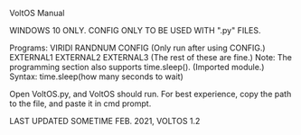 VoltOS Manual





WINDOWS 10 ONLY.
CONFIG ONLY TO BE USED WITH ".py" FILES.



Programs:
VIRIDI
RANDNUM
CONFIG
(Only run after using CONFIG.)
EXTERNAL1
EXTERNAL2
EXTERNAL3
(The rest of these are fine.)
Note: The programming section also supports time.sleep(). (Imported module.)
Syntax: time.sleep(how many seconds to wait)





Open VoltOS.py, and VoltOS should run. For best experience, copy the path to the file, and paste it in cmd prompt.


LAST UPDATED SOMETIME FEB. 2021, VOLTOS 1.2